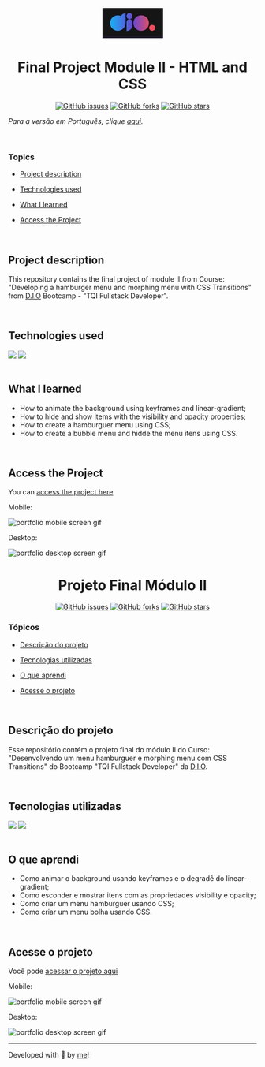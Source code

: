 <div align='center'> <img src="./logo-dio.jpg" alt="the company logo"> </div>

<h1 align='center'> Final Project Module II - HTML and CSS </h1>

<div align='center'>
	<a href="https://github.com/Caroline-Barbosa-Vilar/dio-bootcamp-projeto-final-modulo-2/issues"><img alt="GitHub issues" src="https://img.shields.io/github/issues/Caroline-Barbosa-Vilar/dio-bootcamp-projeto-final-modulo-2"></a>
	<a href="https://github.com/Caroline-Barbosa-Vilar/dio-bootcamp-projeto-final-modulo-2/network"><img alt="GitHub forks" src="https://img.shields.io/github/forks/Caroline-Barbosa-Vilar/dio-bootcamp-projeto-final-modulo-2"></a>
	<a href="https://github.com/Caroline-Barbosa-Vilar/dio-bootcamp-projeto-final-modulo-2/stargazers"><img alt="GitHub stars" src="https://img.shields.io/github/stars/Caroline-Barbosa-Vilar/dio-bootcamp-projeto-final-modulo-2"></a>
</div>

_Para a versão em Português, clique [aqui](#portuguese)._ 

<br>

### Topics

- [Project description](#project-description)

- [Technologies used](#technologies-used)

- [What I learned](#what-I-learned)

- [Access the Project](#access-the-project)

<br>

## Project description

<p align="justify">

This repository contains the final project of module II from Course: "Developing a hamburger menu and morphing menu with CSS Transitions" from [D.I.O](https://www.dio.me/en) Bootcamp - "TQI Fullstack Developer".

</p>

<br>

## Technologies used

<div>
  <img src="https://img.shields.io/badge/HTML5-E34F26?style=for-the-badge&logo=html5&logoColor=white">
  <img src="https://img.shields.io/badge/CSS3-1572B6?style=for-the-badge&logo=css3&logoColor=white">
</div>

<br>

## What I learned

- How to animate the background using keyframes and linear-gradient;
- How to hide and show items with the visibility and opacity properties;
- How to create a hamburguer menu using CSS;
- How to create a bubble menu and hidde the menu itens using CSS.

<br>

## Access the Project

You can [access the project here](https://caroline-barbosa-vilar.github.io/dio-bootcamp-projeto-final-modulo-2/) 

Mobile:

<img src="./project-modulo-2-dio-mobile-screen.gif" alt="portfolio mobile screen gif">

Desktop:

<img src="./project-modulo-2-dio-desktop-screen.gif" alt="portfolio desktop screen gif">


<br>

<div id="portuguese">


<h1 align='center'> Projeto Final Módulo II </h1>

<div align='center'>
	<a href="https://github.com/Caroline-Barbosa-Vilar/dio-bootcamp-projeto-final-modulo-2/issues"><img alt="GitHub issues" src="https://img.shields.io/github/issues/Caroline-Barbosa-Vilar/dio-bootcamp-projeto-final-modulo-2"></a>
	<a href="https://github.com/Caroline-Barbosa-Vilar/dio-bootcamp-projeto-final-modulo-2/network"><img alt="GitHub forks" src="https://img.shields.io/github/forks/Caroline-Barbosa-Vilar/dio-bootcamp-projeto-final-modulo-2"></a>
	<a href="https://github.com/Caroline-Barbosa-Vilar/dio-bootcamp-projeto-final-modulo-2/stargazers"><img alt="GitHub stars" src="https://img.shields.io/github/stars/Caroline-Barbosa-Vilar/dio-bootcamp-projeto-final-modulo-2"></a>
</div>


### Tópicos 

- [Descrição do projeto](#descrição-do-projeto)

- [Tecnologias utilizadas](#tecnologias-utilizadas)

- [O que aprendi](#o-que-aprendi)

- [Acesse o projeto](#acesse-o-projeto)
  
<br>


## Descrição do projeto 

<p align="justify">

Esse repositório contém o projeto final do módulo II do Curso: "Desenvolvendo um menu hamburguer e morphing menu com CSS Transitions" do Bootcamp "TQI Fullstack Developer" da [D.I.O](https://www.dio.me/en). 

</p>

<br>

## Tecnologias utilizadas

<div>
  <img src="https://img.shields.io/badge/HTML5-E34F26?style=for-the-badge&logo=html5&logoColor=white">
  <img src="https://img.shields.io/badge/CSS3-1572B6?style=for-the-badge&logo=css3&logoColor=white">
</div>
  
<br>

## O que aprendi

- Como animar o background usando keyframes e o degradê do linear-gradient;
- Como esconder e mostrar itens com as propriedades visibility e opacity;
- Como criar um menu hamburguer usando CSS;
- Como criar um menu bolha usando CSS.

<br>

## Acesse o projeto

Você pode [acessar o projeto aqui](https://caroline-barbosa-vilar.github.io/dio-bootcamp-projeto-final-modulo-2/) 
  

Mobile:

<img src="./project-modulo-2-dio-mobile-screen.gif" alt="portfolio mobile screen gif">

Desktop:

<img src="./project-modulo-2-dio-desktop-screen.gif" alt="portfolio desktop screen gif">
  

<br>

<hr>

Developed with 🧡 by [me](https://www.linkedin.com/in/carolinebarbosavilar/)!
